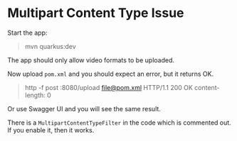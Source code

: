 # Multipart Content Type Issue

Start the app:
> mvn quarkus:dev

The app should only allow video formats to be uploaded.

Now upload `pom.xml` and you should expect an error, but it returns OK.

> http -f post :8080/upload file@pom.xml
HTTP/1.1 200 OK
content-length: 0

Or use Swagger UI and you will see the same result.

There is a `MultipartContentTypeFilter` in the code which is commented out. If you enable it, then it works.
